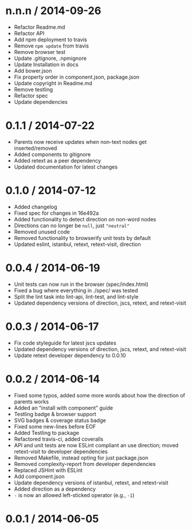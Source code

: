 
n.n.n / 2014-09-26
==================

 * Refactor Readme.md
 * Refactor API
 * Add npm deployment to travis
 * Remove `npm update` from travis
 * Remove browser test
 * Update .gitignore, .npmignore
 * Update Installation in docs
 * Add bower.json
 * Fix property order in component.json, package.json
 * Update copyright in Readme.md
 * Remove testling
 * Refactor spec
 * Update dependencies

0.1.1 / 2014-07-22
==================

 * Parents now receive updates when non-text nodes get inserted/removed
 * Added components to gitignore
 * Added retext as a peer dependency
 * Updated documentation for latest changes

0.1.0 / 2014-07-12
==================

 * Added changelog
 * Fixed spec for changes in 16e492a
 * Added functionality to detect direction on non-word nodes
 * Directions can no longer be `null`, just `"neutral"`
 * Removed unused code
 * Removed functionality to browserify unit tests by default
 * Updated eslint, istanbul, retext, retext-visit, direction

0.0.4 / 2014-06-19
==================

 * Unit tests can now run in the browser (spec/index.html)
 * Fixed a bug where everything in ./spec/ was tested
 * Split the lint task into lint-api, lint-test, and lint-style
 * Updated dependency versions of direction, jscs, retext, and retext-visit

0.0.3 / 2014-06-17
==================

 * Fix code styleguide for latest jscs updates
 * Updated dependency versions of direction, jscs, retext, and retext-visit
 * Update retext developer dependency to 0.0.10

0.0.2 / 2014-06-14
==================

 * Fixed some typos, added some more words about how the direction of parents works
 * Added an “install with component” guide
 * Testling badge & browser support
 * SVG badges & coverage status badge
 * Fixed some new-lines before EOF
 * Added Testling to package
 * Refactored travis-ci, added coveralls
 * API and unit tests are now ESLint compliant an use direction; moved retext-visit to developer dependencies
 * Removed Makefile, instead opting for just package.json
 * Removed complexity-report from developer dependencies
 * Replaced JSHint with ESLint
 * Add component.json
 * Update dependency versions of istanbul, retext, and retext-visit
 * Added direction as a dependency
 * `-` is now an allowed left-sticked operator (e.g., `-1`)

0.0.1 / 2014-06-05
==================

